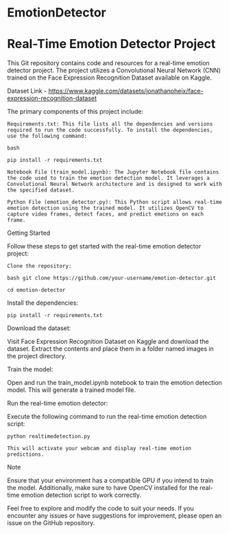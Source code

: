 # EmotionDetector
# Real-Time Emotion Detector Project

This Git repository contains code and resources for a real-time emotion detector project. The project utilizes a Convolutional Neural Network (CNN) trained on the Face Expression Recognition Dataset available on Kaggle. 

Dataset Link - https://www.kaggle.com/datasets/jonathanoheix/face-expression-recognition-dataset


The primary components of this project include:

    Requirements.txt: This file lists all the dependencies and versions required to run the code successfully. To install the dependencies, use the following command:

    bash

    pip install -r requirements.txt

    Notebook File (train_model.ipynb): The Jupyter Notebook file contains the code used to train the emotion detection model. It leverages a Convolutional Neural Network architecture and is designed to work with the specified dataset.

    Python File (emotion_detector.py): This Python script allows real-time emotion detection using the trained model. It utilizes OpenCV to capture video frames, detect faces, and predict emotions on each frame.

Getting Started

Follow these steps to get started with the real-time emotion detector project:

    Clone the repository:

    bash git clone https://github.com/your-username/emotion-detector.git
    
    cd emotion-detector

Install the dependencies:

    pip install -r requirements.txt

Download the dataset:

Visit Face Expression Recognition Dataset on Kaggle and download the dataset. Extract the contents and place them in a folder named images in the project directory.

Train the model:

Open and run the train_model.ipynb notebook to train the emotion detection model. This will generate a trained model file.

Run the real-time emotion detector:

Execute the following command to run the real-time emotion detection script:

    python realtimedetection.py

    This will activate your webcam and display real-time emotion predictions.

Note

Ensure that your environment has a compatible GPU if you intend to train the model. Additionally, make sure to have OpenCV installed for the real-time emotion detection script to work correctly.

Feel free to explore and modify the code to suit your needs. If you encounter any issues or have suggestions for improvement, please open an issue on the GitHub repository.
